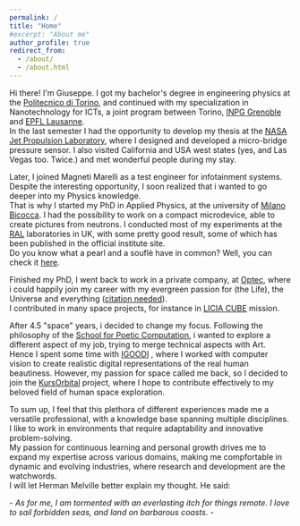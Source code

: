 ```yaml
---
permalink: /
title: "Home"
#excerpt: "About me"
author_profile: true
redirect_from: 
  - /about/
  - /about.html 
---
```


Hi there!
I'm Giuseppe.
I got my bachelor's degree in engineering physics at the [Politecnico di Torino](https://www.polito.it/), and continued with my specialization in Nanotechnology for ICTs, a joint program between Torino, [INPG Grenoble](https://www.grenoble-inp.fr/) and [EPFL Lausanne](https://www.epfl.ch/en/).  
In the last semester I had the opportunity to develop my thesis at the [NASA Jet Propulsion Laboratory](https://www.jpl.nasa.gov/), where I designed and developed a micro-bridge pressure sensor. I also visited California and USA west states (yes, and Las Vegas too. Twice.) and met wonderful people during my stay.

Later, I joined Magneti Marelli as a test engineer for infotainment systems. Despite the interesting opportunity, I soon realized that i wanted to go deeper into my Physics knowledge.  
That is why I started my PhD in Applied Physics, at the university of [Milano Bicocca](https://www.unimib.it/). I had the possibility to work on a compact microdevice, able to create pictures from neutrons. I conducted most of my experiments at the [RAL](https://www.ukri.org/who-we-are/stfc/locations/rutherford-appleton-laboratory/) laboratories in UK, with some pretty good result, some of which has been published in the official institute site.  
Do you know what a pearl and a souflè have in common? Well, you can check it [here](https://www.isis.stfc.ac.uk/Pages/Neutron-imaging-study-dives-deep-into-pearls.aspx).

Finished my PhD, I went back to work in a private company, at [Optec](https://www.optec.eu), where i could happily join my career with my evergreen passion for (the Life), the Universe and everything ([citation needed](https://en.wikipedia.org/wiki/Life,_the_Universe_and_Everything)).  
I contributed in many space projects, for instance in [LICIA CUBE](https://www.asi.it/en/planets-stars-universe/solar-system-and-beyond/liciacube/) mission.  

After 4.5 "space" years, i decided to change my focus. Following the philosophy of the [School for Poetic Computation](https://sfpc.study/), i wanted to explore a different aspect of my job, trying to merge technical aspects with Art.  
Hence I spent some time with [IGOODI](https://www.igoodi.eu/en/home) , where I worked with computer vision to create realistic digital representations of the real human beautiness.
However, my passion for space called me back, so I decided to join the [KursOrbital](https://kursorbital.com/) project, where I hope to contribute effectively to my beloved field of human space exploration.

To sum up, I feel that this plethora of different experiences made me a versatile professional, with a knowledge base spanning multiple disciplines. I like to work in environments that require adaptability and innovative problem-solving.  
My passion for continuous learning and personal growth drives me to expand my expertise across various domains, making me compfortable in dynamic and evolving industries, where research and development are the watchwords.  
I will let Herman Melville better explain my thought. He said:  

 <em> - As for me, I am tormented with an everlasting itch for things remote. I love to sail forbidden seas, and land on barbarous coasts. - </em>

